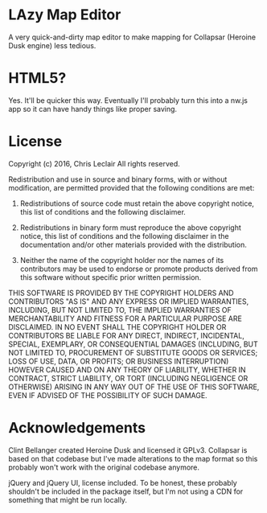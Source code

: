 # LAzy Map Editor

A very quick-and-dirty map editor to make mapping for Collapsar (Heroine Dusk engine) less tedious.

# HTML5?

Yes. It'll be quicker this way. Eventually I'll probably turn this into a nw.js app so it can have handy things like proper saving.

# License

Copyright (c) 2016, Chris Leclair
All rights reserved.

Redistribution and use in source and binary forms, with or without modification, are permitted provided that the following conditions are met:

1. Redistributions of source code must retain the above copyright notice, this list of conditions and the following disclaimer.

2. Redistributions in binary form must reproduce the above copyright notice, this list of conditions and the following disclaimer in the documentation and/or other materials provided with the distribution.

3. Neither the name of the copyright holder nor the names of its contributors may be used to endorse or promote products derived from this software without specific prior written permission.

THIS SOFTWARE IS PROVIDED BY THE COPYRIGHT HOLDERS AND CONTRIBUTORS "AS IS" AND ANY EXPRESS OR IMPLIED WARRANTIES, INCLUDING, BUT NOT LIMITED TO, THE IMPLIED WARRANTIES OF MERCHANTABILITY AND FITNESS FOR A PARTICULAR PURPOSE ARE DISCLAIMED. IN NO EVENT SHALL THE COPYRIGHT HOLDER OR CONTRIBUTORS BE LIABLE FOR ANY DIRECT, INDIRECT, INCIDENTAL, SPECIAL, EXEMPLARY, OR CONSEQUENTIAL DAMAGES (INCLUDING, BUT NOT LIMITED TO, PROCUREMENT OF SUBSTITUTE GOODS OR SERVICES; LOSS OF USE, DATA, OR PROFITS; OR BUSINESS INTERRUPTION) HOWEVER CAUSED AND ON ANY THEORY OF LIABILITY, WHETHER IN CONTRACT, STRICT LIABILITY, OR TORT (INCLUDING NEGLIGENCE OR OTHERWISE) ARISING IN ANY WAY OUT OF THE USE OF THIS SOFTWARE, EVEN IF ADVISED OF THE POSSIBILITY OF SUCH DAMAGE.

# Acknowledgements

Clint Bellanger created Heroine Dusk and licensed it GPLv3. Collapsar is based on that codebase but I've made alterations to the map format so this probably won't work with the original codebase anymore. 

jQuery and jQuery UI, license included. To be honest, these probably shouldn't be included in the package itself, but I'm not using a CDN for something that might be run locally.